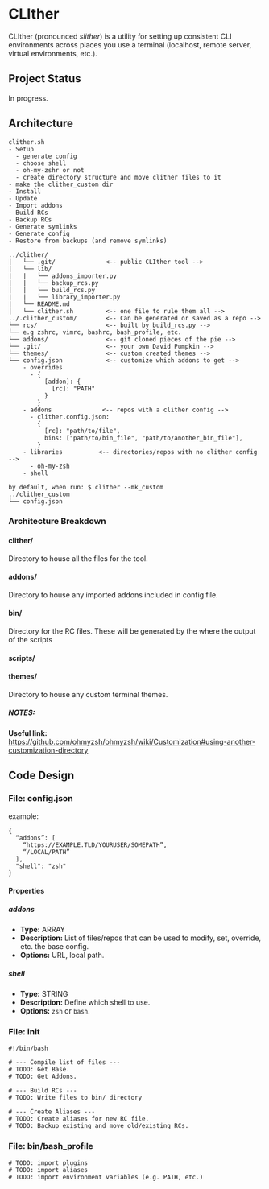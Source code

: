 # CLIther
CLIther (pronounced _slither_) is a utility for setting up consistent CLI environments across places you use a terminal (localhost, remote server, virtual environments, etc.).

## Project Status

In progress.

## Architecture

```plain
clither.sh
- Setup
  - generate config
  - choose shell
  - oh-my-zshr or not
  - create directory structure and move clither files to it
- make the clither_custom dir
- Install
- Update
- Import addons
- Build RCs
- Backup RCs
- Generate symlinks
- Generate config
- Restore from backups (and remove symlinks)
```

```plain
../clither/
|   └── .git/              <-- public CLIther tool -->
|   └── lib/
|   |   └── addons_importer.py
|   |   └── backup_rcs.py
|   |   └── build_rcs.py
|   |   └── library_importer.py
|   └── README.md
|   └── clither.sh         <-- one file to rule them all -->
../.clither_custom/        <-- Can be generated or saved as a repo -->
└── rcs/                   <-- built by build_rcs.py -->
└── e.g zshrc, vimrc, bashrc, bash_profile, etc.
└── addons/                <-- git cloned pieces of the pie -->
└── .git/                  <-- your own David Pumpkin -->
└── themes/                <-- custom created themes -->
└── config.json            <-- customize which addons to get -->
    - overrides
      - {
          [addon]: {
            [rc]: "PATH"
          }
        }
    - addons              <-- repos with a clither config -->
      - clither.config.json:
        {
          [rc]: "path/to/file",
          bins: ["path/to/bin_file", "path/to/another_bin_file"],
        }
    - libraries          <-- directories/repos with no clither config -->
      - oh-my-zsh
    - shell

by default, when run: $ clither --mk_custom
../clither_custom
└── config.json
```

### Architecture Breakdown

#### clither/

Directory to house all the files for the tool.

#### addons/

Directory to house any imported addons included in config file.

#### bin/

Directory for the RC files. These will be generated by the  where the output of the scripts

#### scripts/

#### themes/

Directory to house any custom terminal themes.

##### NOTES:

**Useful link:** https://github.com/ohmyzsh/ohmyzsh/wiki/Customization#using-another-customization-directory

## Code Design

### File: config.json

example:

```plain
{
  “addons”: [
    “https://EXAMPLE.TLD/YOURUSER/SOMEPATH”,
    “/LOCAL/PATH”
  ],
  "shell": "zsh"
}
```

#### Properties

##### addons

- **Type:** ARRAY
- **Description:** List of files/repos that can be used to modify, set, override, etc. the base config.
- **Options:** URL, local path.

##### shell

- **Type:** STRING
- **Description:** Define which shell to use.
- **Options:** `zsh` or `bash`.

### File: init

```shell
#!/bin/bash

# --- Compile list of files ---
# TODO: Get Base.
# TODO: Get Addons.

# --- Build RCs ---
# TODO: Write files to bin/ directory

# --- Create Aliases ---
# TODO: Create aliases for new RC file.
# TODO: Backup existing and move old/existing RCs.
```

### File: bin/bash_profile

```shell
# TODO: import plugins
# TODO: import aliases
# TODO: import environment variables (e.g. PATH, etc.)
